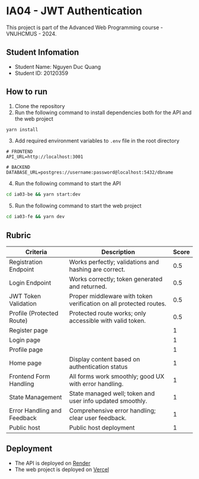 # IA04 - JWT Authentication

This project is part of the Advanced Web Programming course - VNUHCMUS - 2024.

## Student Infomation

- Student Name: Nguyen Duc Quang
- Student ID: 20120359

## How to run

1. Clone the repository
2. Run the following command to install dependencies both for the API and the web project

```bash
yarn install
```

3. Add required environment variables to `.env` file in the root directory

```env
# FRONTEND
API_URL=http://localhost:3001

# BACKEND
DATABASE_URL=postgres://username:password@localhost:5432/dbname
```

4. Run the following command to start the API

```bash
cd ia03-be && yarn start:dev
```

5. Run the following command to start the web project

```bash
cd ia03-fe && yarn dev
```

## Rubric

| Criteria                    | Description                                                        | Score |
| --------------------------- | ------------------------------------------------------------------ | ----- |
| Registration Endpoint       | Works perfectly; validations and hashing are correct.              | 0.5   |
| Login Endpoint              | Works correctly; token generated and returned.                     | 0.5   |
| JWT Token Validation        | Proper middleware with token verification on all protected routes. | 0.5   |
| Profile (Protected Route)   | Protected route works; only accessible with valid token.           | 0.5   |
| Register page               |                                                                    | 1     |
| Login page                  |                                                                    | 1     |
| Profile page                |                                                                    | 1     |
| Home page                   | Display content based on authentication status                     | 1     |
| Frontend Form Handling      | All forms work smoothly; good UX with error handling.              | 1     |
| State Management            | State managed well; token and user info updated smoothly.          | 1     |
| Error Handling and Feedback | Comprehensive error handling; clear user feedback.                 | 1     |
| Public host                 | Public host deployment                                             | 1     |

## Deployment

- The API is deployed on [Render](https://dashboard.render.com/)
- The web project is deployed on [Vercel](https://ia-03-user-registration.vercel.app)
